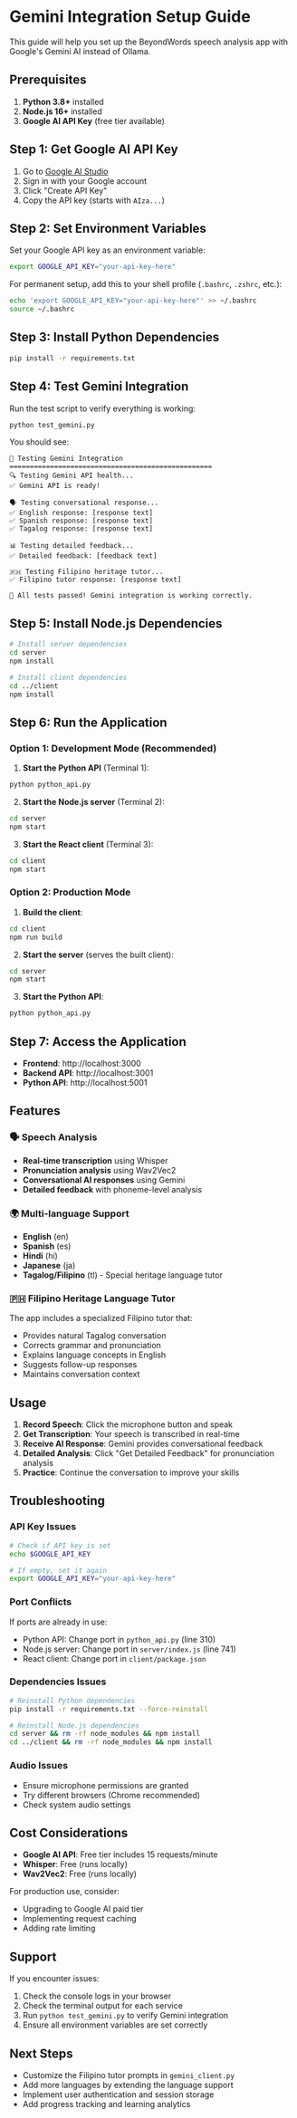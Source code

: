 # Gemini Integration Setup Guide

This guide will help you set up the BeyondWords speech analysis app with Google's Gemini AI instead of Ollama.

## Prerequisites

1. **Python 3.8+** installed
2. **Node.js 16+** installed
3. **Google AI API Key** (free tier available)

## Step 1: Get Google AI API Key

1. Go to [Google AI Studio](https://makersuite.google.com/app/apikey)
2. Sign in with your Google account
3. Click "Create API Key"
4. Copy the API key (starts with `AIza...`)

## Step 2: Set Environment Variables

Set your Google API key as an environment variable:

```bash
export GOOGLE_API_KEY="your-api-key-here"
```

For permanent setup, add this to your shell profile (`.bashrc`, `.zshrc`, etc.):

```bash
echo 'export GOOGLE_API_KEY="your-api-key-here"' >> ~/.bashrc
source ~/.bashrc
```

## Step 3: Install Python Dependencies

```bash
pip install -r requirements.txt
```

## Step 4: Test Gemini Integration

Run the test script to verify everything is working:

```bash
python test_gemini.py
```

You should see:
```
🧪 Testing Gemini Integration
==================================================
🔍 Testing Gemini API health...
✅ Gemini API is ready!

🗣️ Testing conversational response...
✅ English response: [response text]
✅ Spanish response: [response text]
✅ Tagalog response: [response text]

📊 Testing detailed feedback...
✅ Detailed feedback: [feedback text]

🇵🇭 Testing Filipino heritage tutor...
✅ Filipino tutor response: [response text]

🎉 All tests passed! Gemini integration is working correctly.
```

## Step 5: Install Node.js Dependencies

```bash
# Install server dependencies
cd server
npm install

# Install client dependencies
cd ../client
npm install
```

## Step 6: Run the Application

### Option 1: Development Mode (Recommended)

1. **Start the Python API** (Terminal 1):
```bash
python python_api.py
```

2. **Start the Node.js server** (Terminal 2):
```bash
cd server
npm start
```

3. **Start the React client** (Terminal 3):
```bash
cd client
npm start
```

### Option 2: Production Mode

1. **Build the client**:
```bash
cd client
npm run build
```

2. **Start the server** (serves the built client):
```bash
cd server
npm start
```

3. **Start the Python API**:
```bash
python python_api.py
```

## Step 7: Access the Application

- **Frontend**: http://localhost:3000
- **Backend API**: http://localhost:3001
- **Python API**: http://localhost:5001

## Features

### 🗣️ Speech Analysis
- **Real-time transcription** using Whisper
- **Pronunciation analysis** using Wav2Vec2
- **Conversational AI responses** using Gemini
- **Detailed feedback** with phoneme-level analysis

### 🌍 Multi-language Support
- **English** (en)
- **Spanish** (es)
- **Hindi** (hi)
- **Japanese** (ja)
- **Tagalog/Filipino** (tl) - Special heritage language tutor

### 🇵🇭 Filipino Heritage Language Tutor
The app includes a specialized Filipino tutor that:
- Provides natural Tagalog conversation
- Corrects grammar and pronunciation
- Explains language concepts in English
- Suggests follow-up responses
- Maintains conversation context

## Usage

1. **Record Speech**: Click the microphone button and speak
2. **Get Transcription**: Your speech is transcribed in real-time
3. **Receive AI Response**: Gemini provides conversational feedback
4. **Detailed Analysis**: Click "Get Detailed Feedback" for pronunciation analysis
5. **Practice**: Continue the conversation to improve your skills

## Troubleshooting

### API Key Issues
```bash
# Check if API key is set
echo $GOOGLE_API_KEY

# If empty, set it again
export GOOGLE_API_KEY="your-api-key-here"
```

### Port Conflicts
If ports are already in use:
- Python API: Change port in `python_api.py` (line 310)
- Node.js server: Change port in `server/index.js` (line 741)
- React client: Change port in `client/package.json`

### Dependencies Issues
```bash
# Reinstall Python dependencies
pip install -r requirements.txt --force-reinstall

# Reinstall Node.js dependencies
cd server && rm -rf node_modules && npm install
cd ../client && rm -rf node_modules && npm install
```

### Audio Issues
- Ensure microphone permissions are granted
- Try different browsers (Chrome recommended)
- Check system audio settings

## Cost Considerations

- **Google AI API**: Free tier includes 15 requests/minute
- **Whisper**: Free (runs locally)
- **Wav2Vec2**: Free (runs locally)

For production use, consider:
- Upgrading to Google AI paid tier
- Implementing request caching
- Adding rate limiting

## Support

If you encounter issues:
1. Check the console logs in your browser
2. Check the terminal output for each service
3. Run `python test_gemini.py` to verify Gemini integration
4. Ensure all environment variables are set correctly

## Next Steps

- Customize the Filipino tutor prompts in `gemini_client.py`
- Add more languages by extending the language support
- Implement user authentication and session storage
- Add progress tracking and learning analytics 